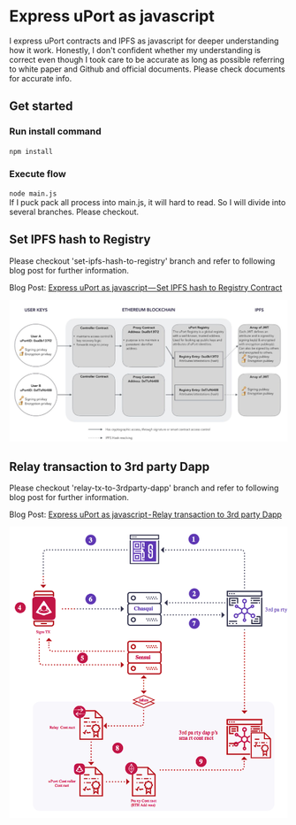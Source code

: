 # Express uPort as javascript

I express uPort contracts and IPFS as javascript for deeper understanding how it work. Honestly, I don't confident whether my understanding is correct even though I took care to be accurate as long as possible referring to white paper and Github and official documents. Please check documents for accurate info.

## Get started

### Run install command
`npm install`

### Execute flow
`node main.js`<br>
If I puck pack all process into main.js, it will hard to read. So I will divide into several branches. Please checkout.

## Set IPFS hash to Registry
Please checkout 'set-ipfs-hash-to-registry' branch and refer to following blog post for further information.<br>

Blog Post: [Express uPort as javascript — Set IPFS hash to Registry Contract](https://medium.com/@t.tak/express-uport-as-javascript-set-ipfs-hash-to-registry-contract-600c2dbf8404)
<br>

![alt set-hash img inside of white paper](img/set-hash.png)<br>

## Relay transaction to 3rd party Dapp
Please checkout 'relay-tx-to-3rdparty-dapp' branch and refer to following blog post for further information.<br>

Blog Post: [Express uPort as javascript - Relay transaction to 3rd party Dapp](https://medium.com/@t.tak/express-uport-as-javascript-relay-transaction-to-3rd-party-dapp-12fd226acc2f)
<br>

![alt relay-tx img inside of white paper](img/relay-tx.png)
